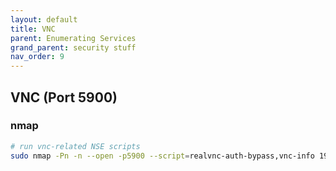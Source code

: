 ```yaml
---
layout: default
title: VNC 
parent: Enumerating Services
grand_parent: security stuff
nav_order: 9
---
```


## VNC (Port 5900)
### nmap
```bash
# run vnc-related NSE scripts
sudo nmap -Pn -n --open -p5900 --script=realvnc-auth-bypass,vnc-info 192.168.1.1/24
```


